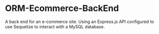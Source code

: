 # ORM-Ecommerce-BackEnd
A back end for an e-commerce site. Using an Express.js API configured to use Sequelize to interact with a MySQL database.
